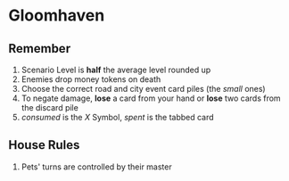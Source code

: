 # Gloomhaven

## Remember

1. Scenario Level is **half** the average level rounded up
2. Enemies drop money tokens on death
3. Choose the correct road and city event card piles (the *small* ones)
4. To negate damage, **lose** a card from your hand or **lose** two cards from the discard pile
5. *consumed* is the *X* Symbol, *spent* is the tabbed card

## House Rules

1. Pets' turns are controlled by their master